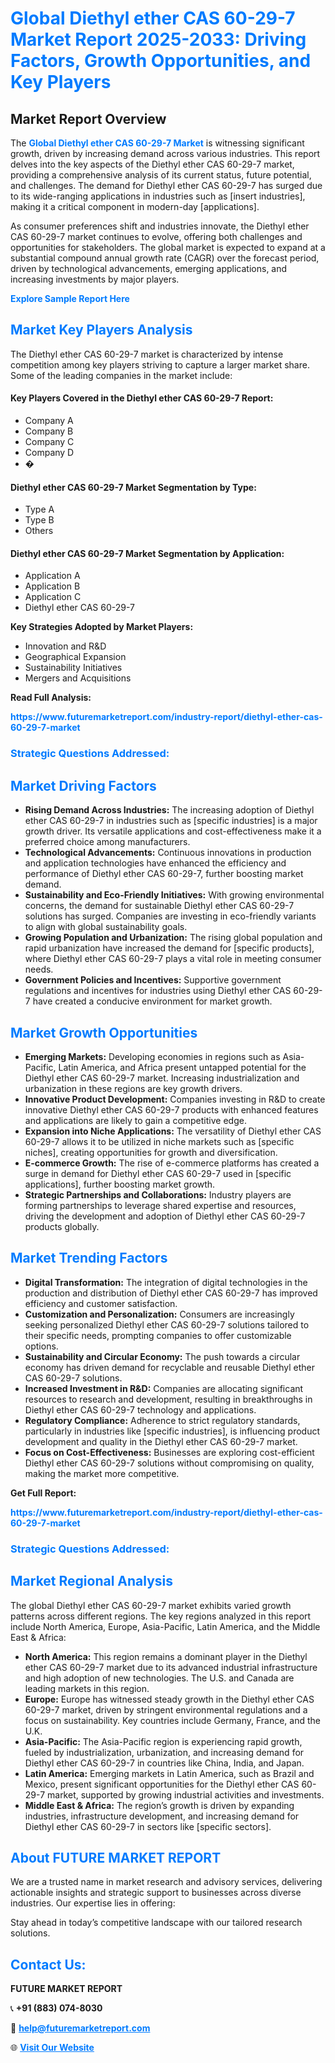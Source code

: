 <h1 style="color: #007BFF;">Global Diethyl ether CAS 60-29-7 Market Report 2025-2033: Driving Factors, Growth Opportunities, and Key Players</h1>

<section id="overview">
<h2>Market Report Overview</h2>
<p>The <a href="https://www.futuremarketreport.com/industry-report/diethyl-ether-cas-60-29-7-market" style="color: #007BFF; text-decoration: none;"><strong>Global Diethyl ether CAS 60-29-7 Market</strong></a> is witnessing significant growth, driven by increasing demand across various industries. This report delves into the key aspects of the Diethyl ether CAS 60-29-7 market, providing a comprehensive analysis of its current status, future potential, and challenges. The demand for Diethyl ether CAS 60-29-7 has surged due to its wide-ranging applications in industries such as [insert industries], making it a critical component in modern-day [applications].</p>
<p>As consumer preferences shift and industries innovate, the Diethyl ether CAS 60-29-7 market continues to evolve, offering both challenges and opportunities for stakeholders. The global market is expected to expand at a substantial compound annual growth rate (CAGR) over the forecast period, driven by technological advancements, emerging applications, and increasing investments by major players.</p>
</section>

<section id="overview">
<p><a href="https://www.futuremarketreport.com/request-sample/reportId=120648" style="color: #007BFF; text-decoration: none;"><strong>Explore Sample Report Here</strong></a></p>
</section>

<section id="key-players">
<h2 style="color: #007BFF;">Market Key Players Analysis</h2>
<p>The Diethyl ether CAS 60-29-7 market is characterized by intense competition among key players striving to capture a larger market share. Some of the leading companies in the market include:</p>
<h4>Key Players Covered in the Diethyl ether CAS 60-29-7 Report:</h4>
<ul><li>Company A</li><li>Company B</li><li>Company C</li><li>Company D</li><li>�</li></ul>
<h4>Diethyl ether CAS 60-29-7 Market Segmentation by Type:</h4>
<ul><li>Type A</li><li>Type B</li><li>Others</li></ul>

<h4>Diethyl ether CAS 60-29-7 Market Segmentation by Application:</h4>
<ul><li>Application A</li><li>Application B</li><li>Application C</li><li>Diethyl ether CAS 60-29-7</li></ul>
<p><strong>Key Strategies Adopted by Market Players:</strong></p>
<ul>
<li>Innovation and R&D</li>
<li>Geographical Expansion</li>
<li>Sustainability Initiatives</li>
<li>Mergers and Acquisitions</li>
</ul>
</section>

<section>
<p><strong>Read Full Analysis: </strong></p><a href="https://www.futuremarketreport.com/industry-report/diethyl-ether-cas-60-29-7-market" style="color: #007BFF; text-decoration: none;"><strong>https://www.futuremarketreport.com/industry-report/diethyl-ether-cas-60-29-7-market</strong></a>
<h3 style="color: #007BFF;">Strategic Questions Addressed:</h3>
</section>

<section id="driving-factors">
<h2 style="color: #007BFF;">Market Driving Factors</h2>
<ul>
<li><strong>Rising Demand Across Industries:</strong> The increasing adoption of Diethyl ether CAS 60-29-7 in industries such as [specific industries] is a major growth driver. Its versatile applications and cost-effectiveness make it a preferred choice among manufacturers.</li>
<li><strong>Technological Advancements:</strong> Continuous innovations in production and application technologies have enhanced the efficiency and performance of Diethyl ether CAS 60-29-7, further boosting market demand.</li>
<li><strong>Sustainability and Eco-Friendly Initiatives:</strong> With growing environmental concerns, the demand for sustainable Diethyl ether CAS 60-29-7 solutions has surged. Companies are investing in eco-friendly variants to align with global sustainability goals.</li>
<li><strong>Growing Population and Urbanization:</strong> The rising global population and rapid urbanization have increased the demand for [specific products], where Diethyl ether CAS 60-29-7 plays a vital role in meeting consumer needs.</li>
<li><strong>Government Policies and Incentives:</strong> Supportive government regulations and incentives for industries using Diethyl ether CAS 60-29-7 have created a conducive environment for market growth.</li>
</ul>
</section>

<section id="growth-opportunities">
<h2 style="color: #007BFF;">Market Growth Opportunities</h2>
<ul>
<li><strong>Emerging Markets:</strong> Developing economies in regions such as Asia-Pacific, Latin America, and Africa present untapped potential for the Diethyl ether CAS 60-29-7 market. Increasing industrialization and urbanization in these regions are key growth drivers.</li>
<li><strong>Innovative Product Development:</strong> Companies investing in R&D to create innovative Diethyl ether CAS 60-29-7 products with enhanced features and applications are likely to gain a competitive edge.</li>
<li><strong>Expansion into Niche Applications:</strong> The versatility of Diethyl ether CAS 60-29-7 allows it to be utilized in niche markets such as [specific niches], creating opportunities for growth and diversification.</li>
<li><strong>E-commerce Growth:</strong> The rise of e-commerce platforms has created a surge in demand for Diethyl ether CAS 60-29-7 used in [specific applications], further boosting market growth.</li>
<li><strong>Strategic Partnerships and Collaborations:</strong> Industry players are forming partnerships to leverage shared expertise and resources, driving the development and adoption of Diethyl ether CAS 60-29-7 products globally.</li>
</ul>
</section>

<section id="trending-factors">
<h2 style="color: #007BFF;">Market Trending Factors</h2>
<ul>
<li><strong>Digital Transformation:</strong> The integration of digital technologies in the production and distribution of Diethyl ether CAS 60-29-7 has improved efficiency and customer satisfaction.</li>
<li><strong>Customization and Personalization:</strong> Consumers are increasingly seeking personalized Diethyl ether CAS 60-29-7 solutions tailored to their specific needs, prompting companies to offer customizable options.</li>
<li><strong>Sustainability and Circular Economy:</strong> The push towards a circular economy has driven demand for recyclable and reusable Diethyl ether CAS 60-29-7 solutions.</li>
<li><strong>Increased Investment in R&D:</strong> Companies are allocating significant resources to research and development, resulting in breakthroughs in Diethyl ether CAS 60-29-7 technology and applications.</li>
<li><strong>Regulatory Compliance:</strong> Adherence to strict regulatory standards, particularly in industries like [specific industries], is influencing product development and quality in the Diethyl ether CAS 60-29-7 market.</li>
<li><strong>Focus on Cost-Effectiveness:</strong> Businesses are exploring cost-efficient Diethyl ether CAS 60-29-7 solutions without compromising on quality, making the market more competitive.</li>
</ul>
</section>

<section>
<p><strong>Get Full Report: </strong></p><a href="https://www.futuremarketreport.com/industry-report/diethyl-ether-cas-60-29-7-market" style="color: #007BFF; text-decoration: none;"><strong>https://www.futuremarketreport.com/industry-report/diethyl-ether-cas-60-29-7-market</strong></a>
<h3 style="color: #007BFF;">Strategic Questions Addressed:</h3>
</section>


<section id="regional-analysis">
<h2 style="color: #007BFF;">Market Regional Analysis</h2>
<p>The global Diethyl ether CAS 60-29-7 market exhibits varied growth patterns across different regions. The key regions analyzed in this report include North America, Europe, Asia-Pacific, Latin America, and the Middle East & Africa:</p>
<ul>
<li><strong>North America:</strong> This region remains a dominant player in the Diethyl ether CAS 60-29-7 market due to its advanced industrial infrastructure and high adoption of new technologies. The U.S. and Canada are leading markets in this region.</li>
<li><strong>Europe:</strong> Europe has witnessed steady growth in the Diethyl ether CAS 60-29-7 market, driven by stringent environmental regulations and a focus on sustainability. Key countries include Germany, France, and the U.K.</li>
<li><strong>Asia-Pacific:</strong> The Asia-Pacific region is experiencing rapid growth, fueled by industrialization, urbanization, and increasing demand for Diethyl ether CAS 60-29-7 in countries like China, India, and Japan.</li>
<li><strong>Latin America:</strong> Emerging markets in Latin America, such as Brazil and Mexico, present significant opportunities for the Diethyl ether CAS 60-29-7 market, supported by growing industrial activities and investments.</li>
<li><strong>Middle East & Africa:</strong> The region’s growth is driven by expanding industries, infrastructure development, and increasing demand for Diethyl ether CAS 60-29-7 in sectors like [specific sectors].</li>
</ul>
</section>

<footer>
<h2 style="color: #007BFF;">About FUTURE MARKET REPORT</h2>
<p>We are a trusted name in market research and advisory services, delivering actionable insights and strategic support to businesses across diverse industries. Our expertise lies in offering:</p>

<p>Stay ahead in today’s competitive landscape with our tailored research solutions.</p>

<h2 style="color: #007BFF;">Contact Us:</h2>
<p><strong>FUTURE MARKET REPORT</strong></p>
<p>📞 <strong>+91 (883) 074-8030</strong></p>
<p>📧 <strong><a href="mailto:help@futuremarketreport.com" style="color: #007BFF;">help@futuremarketreport.com</a></strong></p>
<p>🌐 <strong><a href="https://www.futuremarketreport.com/" style="color: #007BFF;">Visit Our Website</a></strong></p>
</footer>